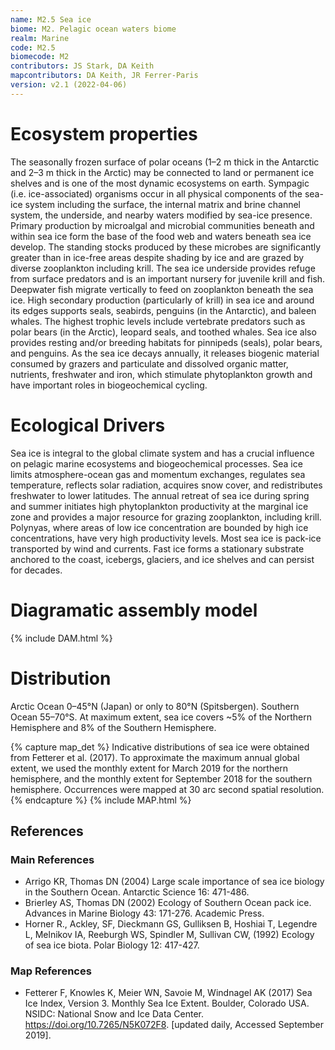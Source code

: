 ```yaml
---
name: M2.5 Sea ice
biome: M2. Pelagic ocean waters biome
realm: Marine
code: M2.5
biomecode: M2
contributors: JS Stark, DA Keith
mapcontributors: DA Keith, JR Ferrer-Paris
version: v2.1 (2022-04-06)
---
```

# Ecosystem properties

The seasonally frozen surface of polar oceans (1–2 m thick in the Antarctic and 2–3 m thick in the Arctic) may be connected to land or permanent ice shelves and is one of the most dynamic ecosystems on earth. Sympagic (i.e. ice-associated) organisms occur in all physical components of the sea-ice system including the surface, the internal matrix and brine channel system, the underside, and nearby waters modified by sea-ice presence. Primary production by microalgal and microbial communities beneath and within sea ice form the base of the food web and waters beneath sea ice develop. The standing stocks produced by these microbes are significantly greater than in ice-free areas despite shading by ice and are grazed by diverse zooplankton including krill. The sea ice underside provides refuge from surface predators and is an important nursery for juvenile krill and fish. Deepwater fish migrate vertically to feed on zooplankton beneath the sea ice. High secondary production (particularly of krill) in sea ice and around its edges supports seals, seabirds, penguins (in the Antarctic), and baleen whales. The highest trophic levels include vertebrate predators such as polar bears (in the Arctic), leopard seals, and toothed whales. Sea ice also provides resting and/or breeding habitats for pinnipeds (seals), polar bears, and penguins. As the sea ice decays annually, it releases biogenic material consumed by grazers and particulate and dissolved organic matter, nutrients, freshwater and iron, which stimulate phytoplankton growth and have important roles in biogeochemical cycling.

# Ecological Drivers

Sea ice is integral to the global climate system and has a crucial influence on pelagic marine ecosystems and biogeochemical processes. Sea ice limits atmosphere-ocean gas and momentum exchanges, regulates sea temperature, reflects solar radiation, acquires snow cover, and redistributes freshwater to lower latitudes. The annual retreat of sea ice during spring and summer initiates high phytoplankton productivity at the marginal ice zone and provides a major resource for grazing zooplankton, including krill. Polynyas, where areas of low ice concentration are bounded by high ice concentrations, have very high productivity levels. Most sea ice is pack-ice transported by wind and currents. Fast ice forms a stationary substrate anchored to the coast, icebergs, glaciers, and ice shelves and can persist for decades.

# Diagramatic assembly model

{% include DAM.html %}

# Distribution

Arctic Ocean 0–45°N (Japan) or only to 80°N (Spitsbergen). Southern Ocean 55–70°S. At maximum extent, sea ice covers ~5% of the Northern Hemisphere and 8% of the Southern Hemisphere.

{% capture map_det %}
Indicative distributions of sea ice were obtained from Fetterer et al. (2017). To approximate the maximum annual global extent, we used the monthly extent for March 2019 for the northern hemisphere, and the monthly extent for September 2018 for the southern hemisphere. Occurrences were mapped at 30 arc second spatial resolution.
{% endcapture %}
{% include MAP.html %}

## References
### Main References
* Arrigo KR, Thomas DN (2004) Large scale importance of sea ice biology in the Southern Ocean. Antarctic Science 16: 471-486.
* Brierley AS, Thomas DN (2002) Ecology of Southern Ocean pack ice. Advances in Marine Biology 43: 171-276. Academic Press.
* Horner R., Ackley, SF, Dieckmann GS, Gulliksen B, Hoshiai T, Legendre L, Melnikov IA, Reeburgh WS, Spindler M, Sullivan CW, (1992) Ecology of sea ice biota. Polar Biology 12: 417-427.
### Map References
* Fetterer F, Knowles K, Meier WN, Savoie M, Windnagel AK (2017) Sea Ice Index, Version 3. Monthly Sea Ice Extent. Boulder, Colorado USA. NSIDC: National Snow and Ice Data Center. https://doi.org/10.7265/N5K072F8. [updated daily, Accessed September 2019].
